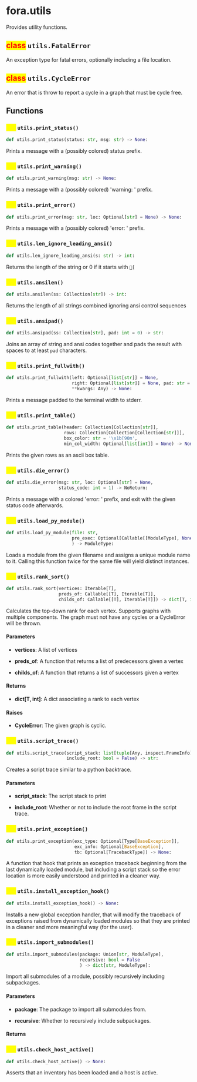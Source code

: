 # fora.utils

Provides utility functions.

## <mark style="color:red;">class</mark> `utils.FatalError`

An exception type for fatal errors, optionally including a file location.

## <mark style="color:red;">class</mark> `utils.CycleError`

An error that is throw to report a cycle in a graph that must be cycle free.

## Functions

### <mark style="color:yellow;">def</mark> `utils.print_status()`

```python
def utils.print_status(status: str, msg: str) -> None:
```

Prints a message with a (possibly colored) status prefix.

### <mark style="color:yellow;">def</mark> `utils.print_warning()`

```python
def utils.print_warning(msg: str) -> None:
```

Prints a message with a (possibly colored) 'warning: ' prefix.

### <mark style="color:yellow;">def</mark> `utils.print_error()`

```python
def utils.print_error(msg: str, loc: Optional[str] = None) -> None:
```

Prints a message with a (possibly colored) 'error: ' prefix.

### <mark style="color:yellow;">def</mark> `utils.len_ignore_leading_ansi()`

```python
def utils.len_ignore_leading_ansi(s: str) -> int:
```

Returns the length of the string or 0 if it starts with `[`

### <mark style="color:yellow;">def</mark> `utils.ansilen()`

```python
def utils.ansilen(ss: Collection[str]) -> int:
```

Returns the length of all strings combined ignoring ansi control sequences

### <mark style="color:yellow;">def</mark> `utils.ansipad()`

```python
def utils.ansipad(ss: Collection[str], pad: int = 0) -> str:
```

Joins an array of string and ansi codes together and pads the result with spaces to at least `pad` characters.

### <mark style="color:yellow;">def</mark> `utils.print_fullwith()`

```python
def utils.print_fullwith(left: Optional[list[str]] = None, 
                         right: Optional[list[str]] = None, pad: str = '─', 
                         **kwargs: Any) -> None:
```

Prints a message padded to the terminal width to stderr.

### <mark style="color:yellow;">def</mark> `utils.print_table()`

```python
def utils.print_table(header: Collection[Collection[str]], 
                      rows: Collection[Collection[Collection[str]]], 
                      box_color: str = '\x1b[90m', 
                      min_col_width: Optional[list[int]] = None) -> None:
```

Prints the given rows as an ascii box table.

### <mark style="color:yellow;">def</mark> `utils.die_error()`

```python
def utils.die_error(msg: str, loc: Optional[str] = None, 
                    status_code: int = 1) -> NoReturn:
```

Prints a message with a colored 'error: ' prefix, and exit with the given status code afterwards.

### <mark style="color:yellow;">def</mark> `utils.load_py_module()`

```python
def utils.load_py_module(file: str, 
                         pre_exec: Optional[Callable[[ModuleType], None]] = None
                         ) -> ModuleType:
```

Loads a module from the given filename and assigns a unique module name to it.
Calling this function twice for the same file will yield distinct instances.

### <mark style="color:yellow;">def</mark> `utils.rank_sort()`

```python
def utils.rank_sort(vertices: Iterable[T], 
                    preds_of: Callable[[T], Iterable[T]], 
                    childs_of: Callable[[T], Iterable[T]]) -> dict[T, int]:
```

Calculates the top-down rank for each vertex. Supports graphs with multiple components.
The graph must not have any cycles or a CycleError will be thrown.

#### Parameters

 -  **vertices**: A list of vertices

 -  **preds_of**: A function that returns a list of predecessors given a vertex

 -  **childs_of**: A function that returns a list of successors given a vertex

#### Returns

 -  **dict[T, int]**: A dict associating a rank to each vertex

#### Raises

 -  **CycleError**: The given graph is cyclic.

### <mark style="color:yellow;">def</mark> `utils.script_trace()`

```python
def utils.script_trace(script_stack: list[tuple[Any, inspect.FrameInfo]], 
                       include_root: bool = False) -> str:
```

Creates a script trace similar to a python backtrace.

#### Parameters

 -  **script_stack**: The script stack to print

 -  **include_root**: Whether or not to include the root frame in the script trace.

### <mark style="color:yellow;">def</mark> `utils.print_exception()`

```python
def utils.print_exception(exc_type: Optional[Type[BaseException]], 
                          exc_info: Optional[BaseException], 
                          tb: Optional[TracebackType]) -> None:
```

A function that hook that prints an exception traceback beginning from the
last dynamically loaded module, but including a script stack so the error
location is more easily understood and printed in a cleaner way.

### <mark style="color:yellow;">def</mark> `utils.install_exception_hook()`

```python
def utils.install_exception_hook() -> None:
```

Installs a new global exception handler, that will modify the
traceback of exceptions raised from dynamically loaded modules
so that they are printed in a cleaner and more meaningful way (for the user).

### <mark style="color:yellow;">def</mark> `utils.import_submodules()`

```python
def utils.import_submodules(package: Union[str, ModuleType], 
                            recursive: bool = False
                            ) -> dict[str, ModuleType]:
```

Import all submodules of a module, possibly recursively including subpackages.

#### Parameters

 -  **package**: The package to import all submodules from.

 -  **recursive**: Whether to recursively include subpackages.

#### Returns

### <mark style="color:yellow;">def</mark> `utils.check_host_active()`

```python
def utils.check_host_active() -> None:
```

Asserts that an inventory has been loaded and a host is active.
